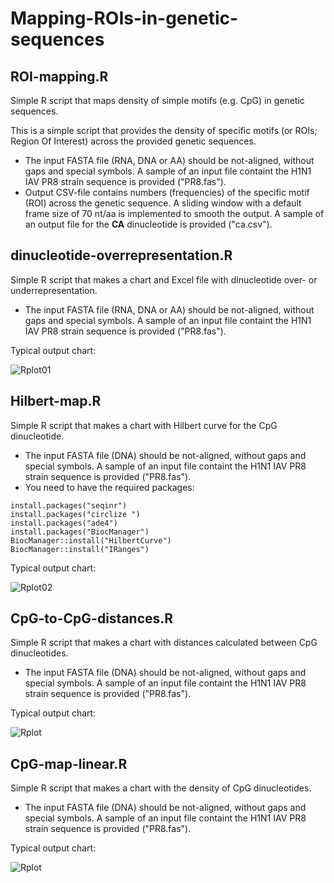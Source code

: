 # Mapping-ROIs-in-genetic-sequences

## ROI-mapping.R
Simple R script that maps density of simple motifs (e.g. CpG) in genetic sequences.

This is a simple script that provides the density of specific motifs (or ROIs; Region Of Interest) across the provided genetic sequences.
* The input FASTA file (RNA, DNA or AA) should be not-aligned, without gaps and special symbols. A sample of an input file containt the H1N1 IAV PR8 strain sequence is provided ("PR8.fas").
* Output CSV-file contains numbers (frequencies) of the specific motif (ROI) across the genetic sequence. A sliding window with a default frame size of 70 nt/aa is implemented to smooth the output. A sample of an output file for the **CA** dinucleotide is provided ("ca.csv").

## dinucleotide-overrepresentation.R

Simple R script that makes a chart and Excel file with dinucleotide over- or underrepresentation.

* The input FASTA file (RNA, DNA or AA) should be not-aligned, without gaps and special symbols. A sample of an input file containt the H1N1 IAV PR8 strain sequence is provided ("PR8.fas").

Typical output chart:

![Rplot01](https://user-images.githubusercontent.com/9166776/157060514-25d45f6d-028e-4938-a191-74a973b5d829.png)


## Hilbert-map.R

Simple R script that makes a chart with Hilbert curve for the CpG dinucleotide.

* The input FASTA file (DNA) should be not-aligned, without gaps and special symbols. A sample of an input file containt the H1N1 IAV PR8 strain sequence is provided ("PR8.fas").
* You need to have the required packages:
```
install.packages("seqinr")
install.packages("circlize ")
install.packages("ade4")
install.packages("BiocManager")
BiocManager::install("HilbertCurve")
BiocManager::install("IRanges")
```

Typical output chart:

![Rplot02](https://user-images.githubusercontent.com/9166776/157060563-fc23db8d-3b47-495f-ae2f-a7fe79fd55d5.png)

## CpG-to-CpG-distances.R

Simple R script that makes a chart with distances calculated between CpG dinucleotides.

* The input FASTA file (DNA) should be not-aligned, without gaps and special symbols. A sample of an input file containt the H1N1 IAV PR8 strain sequence is provided ("PR8.fas").

Typical output chart:

![Rplot](https://user-images.githubusercontent.com/9166776/157060843-02efa4e8-43b1-4081-b519-10ccabafc47a.png)

## CpG-map-linear.R

Simple R script that makes a chart with the density of CpG dinucleotides.

* The input FASTA file (DNA) should be not-aligned, without gaps and special symbols. A sample of an input file containt the H1N1 IAV PR8 strain sequence is provided ("PR8.fas").

Typical output chart:

![Rplot](https://user-images.githubusercontent.com/9166776/157075731-0debf368-f4fa-491b-b097-a37f11c9cce6.png)

